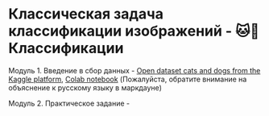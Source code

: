 # Классическая задача классификации изображений - 🐱🐶 Классификации

Модуль 1. Введение в сбор данных - [Open dataset cats and dogs from the Kaggle platform](https://www.kaggle.com/datasets/tongpython/cat-and-dog/data), [Colab notebook](https://drive.google.com/file/d/1O3LzAsDv3WVzMVosMAjAu0-tY2bzf84f/view?usp=sharing) (Пожалуйста, обратите внимание на объяснение к русскому языку в маркдауне)

Модуль 2. Практическое задание - 
